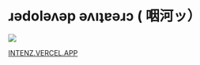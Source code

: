 # ɹǝdolǝʌǝp ǝʌıʇɐǝɹɔ ( 咽河ッ）

![](https://komarev.com/ghpvc/?username=nielsreijnders)

[INTENZ.VERCEL.APP](https://intenz.vercel.app)





